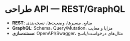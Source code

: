# طراحی API — REST/GraphQL

- **REST**: منابع، مسیرها، وضعیت‌ها، نسخه‌بندی
- **GraphQL**: Schema، Query/Mutation، مزایا و معایب
- **مستندسازی**: OpenAPI/Swagger، مثال‌های درخواست/پاسخ

